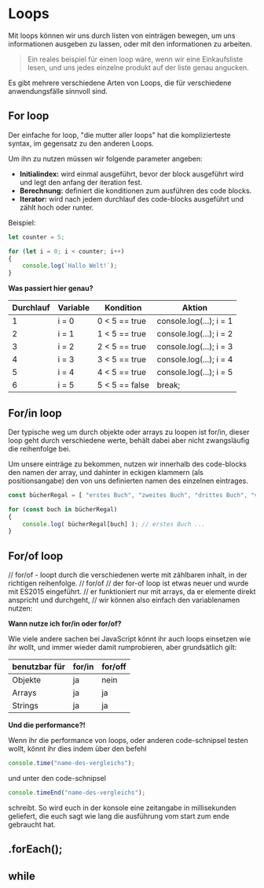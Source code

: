 # Loops
Mit loops können wir uns durch listen von einträgen bewegen, um uns informationen ausgeben zu lassen, oder mit den informationen zu arbeiten.

> Ein reales beispiel für einen loop wäre, wenn wir eine Einkaufsliste lesen, und uns jedes einzelne produkt auf der liste genau angucken.

Es gibt mehrere verschiedene Arten von Loops, die für verschiedene anwendungsfälle sinnvoll sind.

## For loop

Der einfache for loop, "die mutter aller loops" hat die komplizierteste syntax, im gegensatz zu den anderen Loops.

Um ihn zu nutzen müssen wir folgende parameter angeben:
- **Initialindex:** wird einmal ausgeführt, bevor der block ausgeführt wird und legt den anfang der iteration fest.
- **Berechnung:** definiert die konditionen zum ausführen des code blocks.
- **Iterator:** wird nach jedem durchlauf des code-blocks ausgeführt und zählt hoch oder runter.

Beispiel:
```js
let counter = 5;

for (let i = 0; i < counter; i++)
{
    console.log(`Hallo Welt!`);
}
```

**Was passiert hier genau?**

| Durchlauf | Variable | Kondition      | Aktion                  |
|-----------|----------|----------------|-------------------------|
| 1         | i = 0    | 0 < 5 == true  | console.log(...); i = 1 |
| 2         | i = 1    | 1 < 5 == true  | console.log(...); i = 2 |
| 3         | i = 2    | 2 < 5 == true  | console.log(...); i = 3 |
| 4         | i = 3    | 3 < 5 == true  | console.log(...); i = 4 |
| 5         | i = 4    | 4 < 5 == true  | console.log(...); i = 5 |
| 6         | i = 5    | 5 < 5 == false | break;                  |

## For/in loop

Der typische weg um durch objekte oder arrays zu loopen ist for/in, dieser loop geht durch verschiedene werte, behält dabei aber nicht zwangsläufig die reihenfolge bei.

Um unsere einträge zu bekommen, nutzen wir innerhalb des code-blocks den namen der array, und dahinter in eckigen klammern (als positionsangabe) den von uns definierten namen des einzelnen eintrages.

```js
const bücherRegal = [ "erstes Buch", "zweites Buch", "drittes Buch", "viertes Buch", "fünftes Buch" ];

for (const buch in bücherRegal)
{
    console.log( bücherRegal[buch] ); // erstes Buch ... 
}

```

## For/of loop
// for/of - loopt durch die verschiedenen werte mit zählbaren inhalt, in der richtigen reihenfolge.
// for/of
// der for-of loop ist etwas neuer und wurde mit ES2015 eingeführt.
// er funktioniert nur mit arrays, da er elemente direkt anspricht und durchgeht, 
// wir können also einfach den variablenamen nutzen:

**Wann nutze ich for/in oder for/of?**

Wie viele andere sachen bei JavaScript könnt ihr auch loops einsetzen wie ihr wollt, und immer wieder damit rumprobieren, aber grundsätlich gilt:

| benutzbar für | for/in | for/off |
|---------------|--------|---------|
| Objekte       | ja     | nein    |
| Arrays        | ja     | ja      |
| Strings       | ja     | ja      |

**Und die performance?!**

Wenn ihr die performance von loops, oder anderen code-schnipsel testen wollt, könnt ihr dies indem über den befehl
```js
console.time("name-des-vergleichs");
```
und unter den code-schnipsel

```js
console.timeEnd("name-des-vergleichs");
```
schreibt. So wird euch in der konsole eine zeitangabe in millisekunden geliefert, die euch sagt wie lang die ausführung vom start zum ende gebraucht hat.

## .forEach();



## while
